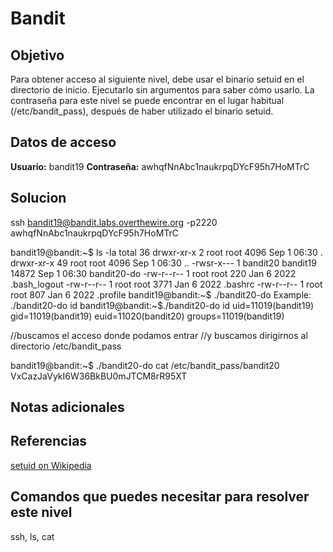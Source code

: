 # Bandit
## Objetivo
Para obtener acceso al siguiente nivel, debe usar el binario setuid en el directorio de inicio. Ejecutarlo sin argumentos para saber cómo usarlo. La contraseña para este nivel se puede encontrar en el lugar habitual (/etc/bandit_pass), después de haber utilizado el binario setuid.

## Datos de acceso
**Usuario:** bandit19
**Contraseña:** awhqfNnAbc1naukrpqDYcF95h7HoMTrC

## Solucion
ssh bandit19@bandit.labs.overthewire.org -p2220
awhqfNnAbc1naukrpqDYcF95h7HoMTrC

bandit19@bandit:~$ ls -la
total 36
drwxr-xr-x  2 root     root      4096 Sep  1 06:30 .
drwxr-xr-x 49 root     root      4096 Sep  1 06:30 ..
-rwsr-x---  1 bandit20 bandit19 14872 Sep  1 06:30 bandit20-do
-rw-r--r--  1 root     root       220 Jan  6  2022 .bash_logout
-rw-r--r--  1 root     root      3771 Jan  6  2022 .bashrc
-rw-r--r--  1 root     root       807 Jan  6  2022 .profile
bandit19@bandit:~$ ./bandit20-do
 Example: ./bandit20-do id
bandit19@bandit:~$./bandit20-do id
uid=11019(bandit19) gid=11019(bandit19) euid=11020(bandit20) groups=11019(bandit19)

//buscamos el acceso donde podamos entrar
//y buscamos dirigirnos al directorio /etc/bandit_pass

bandit19@bandit:~$ ./bandit20-do cat /etc/bandit_pass/bandit20
VxCazJaVykI6W36BkBU0mJTCM8rR95XT

## Notas adicionales

## Referencias
[setuid on Wikipedia](https://en.wikipedia.org/wiki/Setuid)

## Comandos que puedes necesitar para resolver este nivel
ssh, ls, cat